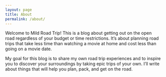 ```yaml
---
layout: page
title: About
permalink: /about/
---
```


Welcome to Mild Road Trip! This is a blog about getting out on the open road regardless of your budget or time restrictions. It’s about planning road trips that take less time than watching a movie at home and cost less than going on a movie date.

My goal for this blog is to share my own road trip experiences and to inspire you to discover your surroundings by taking epic trips of your own. I’ll write about things that will help you plan, pack, and get on the road.
